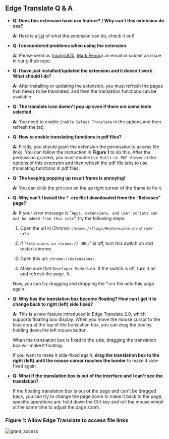 ## Edge Translate Q & A

* __Q: Does this extension have xxx feature? / Why can't this extension do xxx?__

  __A:__ Here is a [list](./Introduction.md) of what the extension can do, check it out!

* __Q: I encountered problems when using the extension.__

  __A:__ Please send us ([nickyc975](mailto:chenjinlong2016@outlook.com), [Mark Fenng](mailto:f18846188605@gmail.com)) an email or submit an issue in our github repo.

* __Q: I have just installed/updated the extension and it doesn't work. What should I do?__

  __A:__ After installing or updating the extension, you must refresh the pages that needs to be translated, and then the translation functions can be available.

* __Q: The translate icon doesn't pop up even if there are some texts selected.__

  __A:__ You need to enable `Enable Select Translate` in the options and then refresh the tab;

* __Q: How to enable translating functions in pdf files?__

  __A:__ Firstly, you should grant the extension the permission to access file links. You can follow the instruction in __Figure 1__ to do this. After the permission granted, you must enable `Use Built-in PDF Viewer` in the options of this extension and then refresh the pdf file tabs to use translating functions in pdf files;

* __Q: The keeping popping up result frame is annoying!__

  __A:__ You can click the pin icon on the up right corner of the frame to fix it.

* __Q: Why can't I install the * .crx file I downloaded from the "Releases" page?__

  __A:__ If your error message is "``Apps, extensions, and user scripts can not be added from this site``", try the following steps:

  1. Open the url in Chrome: ``chrome://flags/#extensions-on-chrome-urls``.

  2. If "``Extensions on chrome:// URLs``" is off, turn this switch on and restart chrome.

  3. Open this url: ``chrome://extensions/``.

  4. Make sure that ``Developer Mode`` is on. If the switch is off, turn it on and refresh the page. 5.

  Now, you can try dragging and dropping the *.crx file onto this page again.

* __Q: Why has the translation box become floating? How can I get it to change back to right (left) side fixed?__

  __A:__ This is a new feature introduced in Edge Translate 2.0, which supports floating box display. When you move the mouse cursor to the blue area at the top of the translation box, you can drag the box by holding down the left mouse button.

  When the translation box is fixed to the side, dragging the translation box will make it floating.

  If you want to make it side-fixed again, __drag the translation box to the right (left) until the mouse cursor reaches the border__ to make it side-fixed again.

* __Q: What if the translation box is out of the interface and I can't see the translation?__

  If the floating translation box is out of the page and can't be dragged back, you can try to change the page zoom to make it back to the page, specific operations are: hold down the Ctrl key and roll the mouse wheel at the same time to adjust the page zoom.

### Figure 1: Allow Edge Translate to access file links

![grant_access](../../images/grant_access.gif)